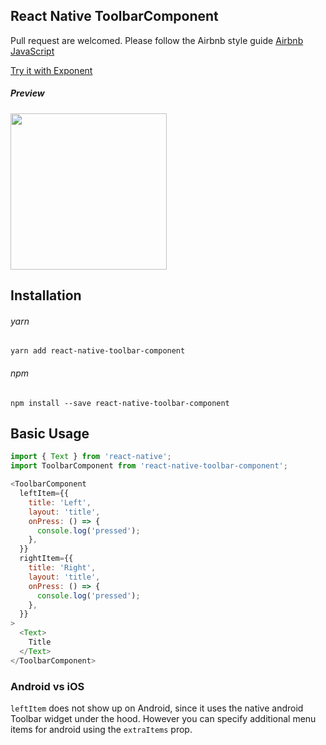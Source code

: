 ## React Native ToolbarComponent

Pull request are welcomed. Please follow the Airbnb style guide [Airbnb JavaScript](https://github.com/airbnb/javascript)

[Try it with Exponent](https://exp.host/@jacklam718/toolbar-demo)

##### Preview
<img src="https://jacklam718.github.io/react-native-toolbar-component/assets/toolbar-screenshot.png" width="250">


## Installation
###### yarn
`yarn add react-native-toolbar-component`
###### npm
`npm install --save react-native-toolbar-component`


## Basic Usage
```javascript
import { Text } from 'react-native';
import ToolbarComponent from 'react-native-toolbar-component';
```

```javascript
<ToolbarComponent
  leftItem={{
    title: 'Left',
    layout: 'title',
    onPress: () => {
      console.log('pressed');
    },
  }}
  rightItem={{
    title: 'Right',
    layout: 'title',
    onPress: () => {
      console.log('pressed');
    },
  }}
>
  <Text>
    Title
  </Text>
</ToolbarComponent>
```

### Android vs iOS

`leftItem` does not show up on Android, since it uses the native android Toolbar widget under the hood. However you can specify additional menu items for android using the `extraItems` prop.

